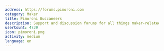```yaml
---
address: https://forums.pimoroni.com
category: Maker
title: Pimoroni Buccaneers
description: Support and discussion forums for all things maker-related
userCount: 4739
icon: pimoroni.png
activity: medium
language: en
---
```

